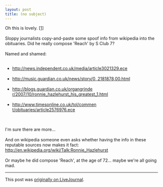 ```yaml
---
layout: post
title: (no subject)
---
```


<div class="entry-item s2-entrytext">Oh this is lovely. <a href="http://www.theregister.co.uk/2007/10/03/wikipedia_obituary_cut_and_paste/" rel="nofollow">[1]</a><br/><br/>Sloppy journalists copy-and-paste some spoof info from wikipedia into the obituaries. Did he really compose 'Reach' by S Club 7?<br/><br/>Named and shamed:<br/><ul><br/><li><a href="http://news.independent.co.uk/media/article3021329.ece" rel="nofollow">http://news.independent.co.uk/media/art<wbr></wbr>icle3021329.ece</a></li><br/><li><a href="http://music.guardian.co.uk/news/story/0,,2181878,00.html" rel="nofollow">http://music.guardian.co.uk/news/st<wbr></wbr>ory/0,,2181878,00.html</a></li><br/><li><a href="http://blogs.guardian.co.uk/organgrinder/2007/10/ronnie_hazlehurst_his_greatest_1.html" rel="nofollow">http://blogs.guardian.co.uk/organgrinde<wbr></wbr>r/2007/10/ronnie_hazlehurst_his_greatest<wbr></wbr>_1.html</a></li><br/><li><a href="http://www.timesonline.co.uk/tol/comment/obituaries/article2576976.ece" rel="nofollow">http://www.timesonline.co.uk/tol/commen<wbr></wbr>t/obituaries/article2576976.ece</a></li><br/></ul><br/>I'm sure there are more...<br/><br/>And on wikipedia someone even asks whether having the info in these reputable sources now makes it fact:<br/><a href="http://en.wikipedia.org/wiki/Talk:Ronnie_Hazlehurst" rel="nofollow">http://en.wikipedia.org/wiki/Talk:Ronni<wbr></wbr>e_Hazlehurst</a><br/><br/>Or maybe he did compose 'Reach', at the age of 72... maybe we're all going mad.</div><p><hr></p><p>This post was <a href="http://ferkeltongs.livejournal.com/12770.html">originally on LiveJournal</a>.</p>